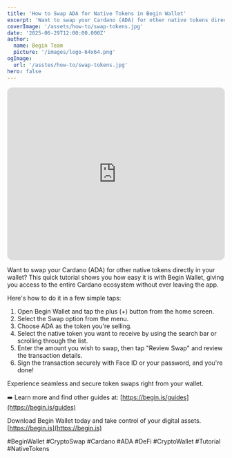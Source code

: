 ```yaml
---
title: 'How to Swap ADA for Native Tokens in Begin Wallet'
excerpt: 'Want to swap your Cardano (ADA) for other native tokens directly in your wallet? This quick tutorial shows you how easy it is with Begin Wallet, giving you access to the entire Cardano ecosystem without ever leaving the app.'
coverImage: '/assets/how-to/swap-tokens.jpg'
date: '2025-06-29T12:00:00.000Z'
author:
  name: Begin Team
  picture: '/images/logo-64x64.png'
ogImage:
  url: '/asstes/how-to/swap-tokens.jpg'
hero: false
---
```


<iframe width="100%" height="400" src="https://www.youtube.com/embed/q4AlgeBsANI" title="YouTube video player" frameborder="0" allow="accelerometer; autoplay; clipboard-write; encrypted-media; gyroscope; picture-in-picture" allowfullscreen style="border-radius: 12px"></iframe>

Want to swap your Cardano (ADA) for other native tokens directly in your wallet? This quick tutorial shows you how easy it is with Begin Wallet, giving you access to the entire Cardano ecosystem without ever leaving the app.

Here's how to do it in a few simple taps:

1. Open Begin Wallet and tap the plus (+) button from the home screen.
2. Select the Swap option from the menu.
3. Choose ADA as the token you're selling.
4. Select the native token you want to receive by using the search bar or scrolling through the list.
5. Enter the amount you wish to swap, then tap "Review Swap" and review the transaction details.
6. Sign the transaction securely with Face ID or your password, and you're done!

Experience seamless and secure token swaps right from your wallet.

➡️ Learn more and find other guides at: [https://begin.is/guides](https://begin.is/guides)

Download Begin Wallet today and take control of your digital assets.
[https://begin.is](https://begin.is)

#BeginWallet #CryptoSwap #Cardano #ADA #DeFi #CryptoWallet #Tutorial #NativeTokens